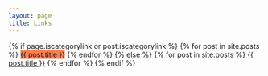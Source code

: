 ```yaml
---
layout: page
title: Links
---
```

<div class="main">
{% if page.iscategorylink or post.iscategorylink %}
  {% for post in site.posts %}
  <a href="?{{ post.title }}" class="button" target="_self" style="background-color: coral !important;">{{ post.title }}</a>
  {% endfor %}
{% else %}
  {% for post in site.posts %}
  <a href="{{ post.excerpt | remove: '<p>' | remove: '</p>' }}" class="button" target="_blank">{{ post.title }}</a>
  {% endfor %}
{% endif %}
</div>
